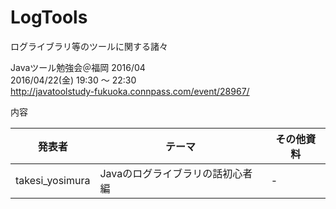 # LogTools

ログライブラリ等のツールに関する諸々

Javaツール勉強会＠福岡 2016/04<br>
2016/04/22(金) 19:30 〜 22:30<br>
http://javatoolstudy-fukuoka.connpass.com/event/28967/

内容

| 発表者 | テーマ | その他資料 |
|------------|--------------|--------------|
| takesi_yosimura | Javaのログライブラリの話初心者編 | - |

